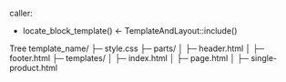 caller:
- locate_block_template() <- TemplateAndLayout::include()



Tree
template_name/
├─ style.css
├─ parts/
│  ├─ header.html
│  ├─ footer.html
├─ templates/
│  ├─ index.html
│  ├─ page.html
│  ├─ single-product.html
